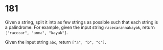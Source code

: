 [_metadata_:number]:-      "181"
[_metadata_:difficulty]:-  "Hard"
[_metadata_:asker]:-       "Google"
[_metadata_:tags]:-        "string palindrome"

# 181

Given a string, split it into as few strings as possible such that each string is a palindrome.
For example, given the input string `racecarannakayak`, return `["racecar", "anna", "kayak"]`.

Given the input string `abc`, return `["a", "b", "c"]`.
